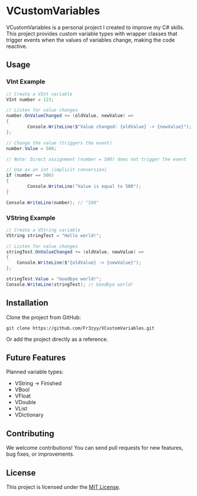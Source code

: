 # VCustomVariables

VCustomVariables is a personal project I created to improve my C# skills. This project provides custom variable types with wrapper classes that trigger events when the values of variables change, making the code reactive.


## Usage

### VInt Example

```csharp
// Create a VInt variable
VInt number = 123;

// Listen for value changes
number.OnValueChanged += (oldValue, newValue) =>
{
        Console.WriteLine($"Value changed: {oldValue} -> {newValue}");
};

// Change the value (triggers the event)
number.Value = 500;

// Note: Direct assignment (number = 500) does not trigger the event

// Use as an int (implicit conversion)
if (number == 500)
{
        Console.WriteLine("Value is equal to 500");
}

Console.WriteLine(number); // "500"
```

### VString Example
```csharp
// Create a VString variable
VString stringTest = "Hello world!";

// Listen for value changes
stringTest.OnValueChanged += (oldValue, newValue) =>
{
    Console.WriteLine($"{oldValue} -> {newValue}");
};

stringTest.Value = "Goodbye world!";
Console.WriteLine(stringTest); // Goodbye world!
```

## Installation

Clone the project from GitHub:

```
git clone https://github.com/Fr3zyy/VCustomVariables.git
```

Or add the project directly as a reference.

## Future Features

Planned variable types:
- VString -> Finished
- VBool
- VFloat
- VDouble
- VList
- VDictionary

## Contributing

We welcome contributions! You can send pull requests for new features, bug fixes, or improvements.

## License

This project is licensed under the [MIT License](LICENSE).
